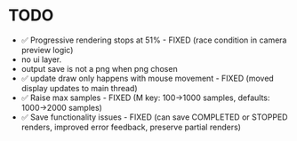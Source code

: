 # TODO

* ✅ Progressive rendering stops at 51% - FIXED (race condition in camera preview logic)
* no ui layer.
* output save is not a png when png chosen
* ✅ update draw only happens with mouse movement - FIXED (moved display updates to main thread)
* ✅ Raise max samples - FIXED (M key: 100→1000 samples, defaults: 1000→2000 samples)
* ✅ Save functionality issues - FIXED (can save COMPLETED or STOPPED renders, improved error feedback, preserve partial renders)
